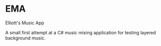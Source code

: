 # EMA
Elliott's Music App

A small first attempt at a C# music mixing application for testing layered background music.
